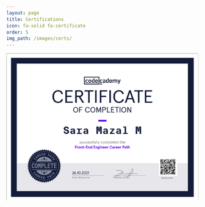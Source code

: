 ```yaml
---
layout: page
title: Certifications
icon: fa-solid fa-certificate
order: 5
img_path: /images/certs/
---
```




![Codecademy](/images/certs/frontend-dev.png)